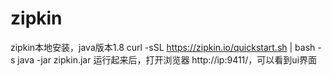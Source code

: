 # zipkin

zipkin本地安装，java版本1.8
curl -sSL https://zipkin.io/quickstart.sh | bash -s
java -jar zipkin.jar
运行起来后，打开浏览器 http://ip:9411/，可以看到ui界面
